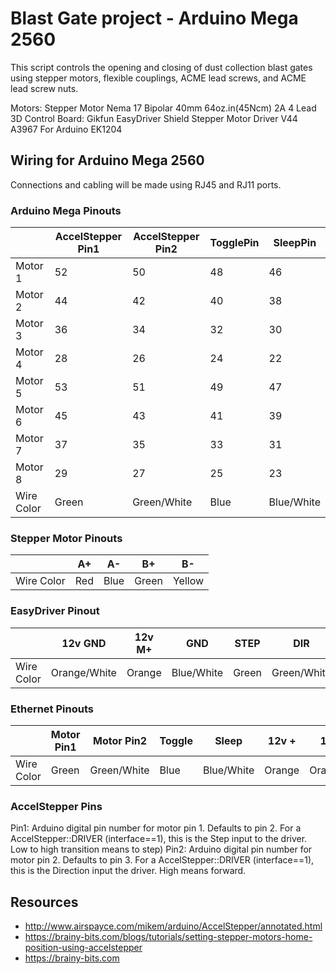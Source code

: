 # Blast Gate project - Arduino Mega 2560

This script controls the opening and closing of dust collection blast gates
using stepper motors, flexible couplings, ACME lead screws, and ACME lead screw nuts.

Motors: Stepper Motor Nema 17 Bipolar 40mm 64oz.in(45Ncm) 2A 4 Lead 3D
Control Board: Gikfun EasyDriver Shield Stepper Motor Driver V44 A3967 For Arduino EK1204

## Wiring for Arduino Mega 2560

Connections and cabling will be made using RJ45 and RJ11 ports.

### Arduino Mega Pinouts

|            | AccelStepper Pin1 | AccelStepper Pin2 | TogglePin | SleepPin   |
|------------|-------------------|-------------------|-----------|------------|
| Motor 1    | 52                | 50                | 48        | 46         |
| Motor 2    | 44                | 42                | 40        | 38         |
| Motor 3    | 36                | 34                | 32        | 30         |
| Motor 4    | 28                | 26                | 24        | 22         |
| Motor 5    | 53                | 51                | 49        | 47         |
| Motor 6    | 45                | 43                | 41        | 39         |
| Motor 7    | 37                | 35                | 33        | 31         |
| Motor 8    | 29                | 27                | 25        | 23         |
| Wire Color | Green             | Green/White       | Blue      | Blue/White |


### Stepper Motor Pinouts

|            | A+  | A-   | B+    | B-     |
|------------|-----|------|-------|--------|
| Wire Color | Red | Blue | Green | Yellow |


### EasyDriver Pinout

|            | 12v GND     | 12v M+ | GND        | STEP  | DIR         | SLP        |
|------------|-------------|--------|------------|-------|-------------|------------|
| Wire Color | Orange/White| Orange | Blue/White | Green | Green/White | Blue/White |


### Ethernet Pinouts

|            | Motor Pin1 | Motor Pin2  | Toggle | Sleep      | 12v +  | 12v GND      | N/A   | Arduino GND |
|------------|------------|-------------|--------|------------|--------|--------------|-------|-------------|
| Wire Color | Green      | Green/White | Blue   | Blue/White | Orange | Orange/White | Brown | Brown/White |


### AccelStepper Pins

Pin1: Arduino digital pin number for motor pin 1. Defaults to pin 2. For a AccelStepper::DRIVER (interface==1), this is the Step input to the driver. Low to high transition means to step)
Pin2: Arduino digital pin number for motor pin 2. Defaults to pin 3. For a AccelStepper::DRIVER (interface==1), this is the Direction input the driver. High means forward.



## Resources

* http://www.airspayce.com/mikem/arduino/AccelStepper/annotated.html
* https://brainy-bits.com/blogs/tutorials/setting-stepper-motors-home-position-using-accelstepper
* https://brainy-bits.com
